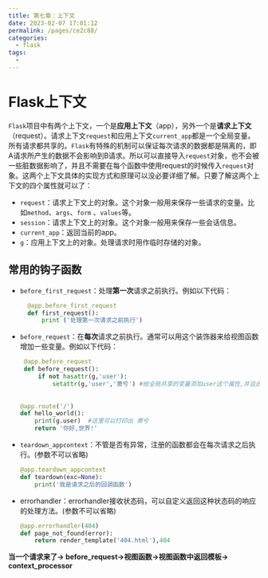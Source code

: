 ```yaml
---
title: 第七章：上下文
date: 2023-02-07 17:01:12
permalink: /pages/ce2c88/
categories:
  - flask
tags:
  - 
---
```

# Flask上下文

`Flask`项目中有两个上下文，一个是**应用上下文**（app），另外一个是**请求上下文**（request）。请求上下文`request`和应用上下文`current_app`都是一个全局变量。所有请求都共享的。`Flask`有特殊的机制可以保证每次请求的数据都是隔离的，即A请求所产生的数据不会影响到B请求。所以可以直接导入`request`对象，也不会被一些脏数据影响了，并且不需要在每个函数中使用request的时候传入`request`对象。这两个上下文具体的实现方式和原理可以没必要详细了解。只要了解这两个上下文的四个属性就可以了：

- `request`：请求上下文上的对象。这个对象一般用来保存一些请求的变量。比如`method`、`args`、`form` 、`values`等。
- `session`：请求上下文上的对象。这个对象一般用来保存一些会话信息。
- `current_app`：返回当前的app。
- `g`：应用上下文上的对象。处理请求时用作临时存储的对象。

## 常用的钩子函数

- `before_first_request`：处理**第一次**请求之前执行。例如以下代码：

  ```python
    @app.before_first_request
    def first_request():
        print ('处理第一次请求之前执行')
  ```

- `before_request`：在**每次**请求之前执行。通常可以用这个装饰器来给视图函数增加一些变量。例如以下代码：

  ```python
   @app.before_request
   def before_request():
       if not hasattr(g,'user'):  
           setattr(g,'user','萧兮') #给全局共享的变量添加user这个属性,并且进行赋值为xxxx
          
          
  @app.route('/')
  def hello_world():
      print(g.user)  #这里可以打印出 萧兮
      return '你好,世界!'        
  ```

- `teardown_appcontext`：不管是否有异常，注册的函数都会在每次请求之后执行。(参数不可以省略)

  ```python
  @app.teardown_appcontext
  def teardown(exc=None):
      print('我是请求之后的回调函数')
  ```
  
- errorhandler：errorhandler接收状态码，可以自定义返回这种状态码的响应的处理方法。(参数不可以省略)

  ```python
  @app.errorhandler(404)
  def page_not_found(error):
      return render_template('404.html'),404
  ```

**当一个请求来了-> before_request->视图函数->视图函数中返回模板-> context_processor**

